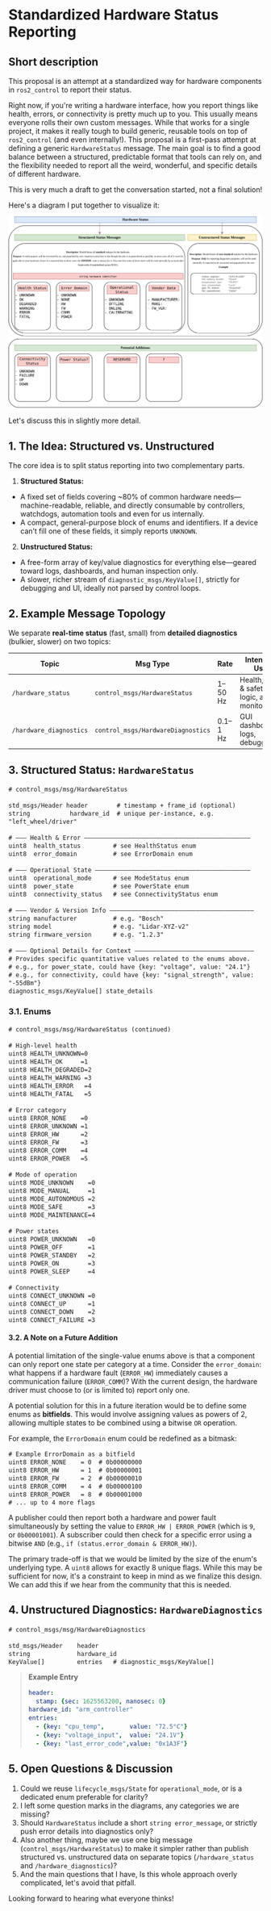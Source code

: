 # Standardized Hardware Status Reporting

## Short description

This proposal is an attempt at a standardized way for hardware components in `ros2_control` to report their status.

Right now, if you're writing a hardware interface, how you report things like health, errors, or connectivity is pretty much up to you. This usually means everyone rolls their own custom messages. While that works for a single project, it makes it really tough to build generic, reusable tools on top of `ros2_control` (and even internally!). This proposal is a first-pass attempt at defining a generic `HardwareStatus` message. The main goal is to find a good balance between a structured, predictable format that tools can rely on, and the flexibility needed to report all the weird, wonderful, and specific details of different hardware.

This is very much a draft to get the conversation started, not a final solution!

Here's a diagram I put together to visualize it:

![hardware_status](images/hardware_status.png)

Let's discuss this in slightly more detail.

## 1. The Idea: Structured vs. Unstructured

The core idea is to split status reporting into two complementary parts.

1. **Structured Status:**
- A fixed set of fields covering \~80% of common hardware needs—machine-readable, reliable, and directly consumable by controllers, watchdogs, automation tools and even for us internally.
- A compact, general-purpose block of enums and identifiers. If a device can’t fill one of these fields, it simply reports `UNKNOWN`.

2. **Unstructured Status:**
- A free-form array of key/value diagnostics for everything else—geared toward logs, dashboards, and human inspection only.
- A slower, richer stream of `diagnostic_msgs/KeyValue[]`, strictly for debugging and UI, ideally not parsed by control loops.

## 2. Example Message Topology

We separate **real-time status** (fast, small) from **detailed diagnostics** (bulkier, slower) on two topics:

| Topic                          | Msg Type                           | Rate     | Intended Use                                |
| ------------------------------ | ---------------------------------- | -------- | ------------------------------------------- |
| `/hardware_status`             | `control_msgs/HardwareStatus`      | 1–50 Hz  | Health, ops & safety logic, auto‐monitoring |
| `/hardware_diagnostics` | `control_msgs/HardwareDiagnostics` | 0.1–1 Hz | GUI dashboards, logs, debugging             |

## 3. Structured Status: `HardwareStatus`

```
# control_msgs/msg/HardwareStatus

std_msgs/Header header        # timestamp + frame_id (optional)
string           hardware_id  # unique per‐instance, e.g. "left_wheel/driver"

# ——— Health & Error ——————————————————————————————————————————————
uint8  health_status         # see HealthStatus enum
uint8  error_domain          # see ErrorDomain enum

# ——— Operational State ———————————————————————————————————————————
uint8  operational_mode      # see ModeStatus enum
uint8  power_state           # see PowerState enum
uint8  connectivity_status   # see ConnectivityStatus enum

# ——— Vendor & Version Info ————————————————————————————————————————
string manufacturer          # e.g. "Bosch"
string model                 # e.g. "Lidar-XYZ-v2"
string firmware_version      # e.g. "1.2.3"

# ——— Optional Details for Context —————————————————————————————————
# Provides specific quantitative values related to the enums above.
# e.g., for power_state, could have {key: "voltage", value: "24.1"}
# e.g., for connectivity, could have {key: "signal_strength", value: "-55dBm"}
diagnostic_msgs/KeyValue[] state_details
```

### 3.1. Enums

```
# control_msgs/msg/HardwareStatus (continued)

# High-level health
uint8 HEALTH_UNKNOWN=0
uint8 HEALTH_OK     =1
uint8 HEALTH_DEGRADED=2
uint8 HEALTH_WARNING =3
uint8 HEALTH_ERROR   =4
uint8 HEALTH_FATAL   =5

# Error category
uint8 ERROR_NONE    =0
uint8 ERROR_UNKNOWN =1
uint8 ERROR_HW      =2
uint8 ERROR_FW      =3
uint8 ERROR_COMM    =4
uint8 ERROR_POWER   =5

# Mode of operation
uint8 MODE_UNKNOWN    =0
uint8 MODE_MANUAL     =1
uint8 MODE_AUTONOMOUS =2
uint8 MODE_SAFE       =3
uint8 MODE_MAINTENANCE=4

# Power states
uint8 POWER_UNKNOWN   =0
uint8 POWER_OFF       =1
uint8 POWER_STANDBY   =2
uint8 POWER_ON        =3
uint8 POWER_SLEEP     =4

# Connectivity
uint8 CONNECT_UNKNOWN =0
uint8 CONNECT_UP      =1
uint8 CONNECT_DOWN    =2
uint8 CONNECT_FAILURE =3
```

#### 3.2. A Note on a Future Addition 

A potential limitation of the single-value enums above is that a component can only report one state per category at a time. Consider the `error_domain`: what happens if a hardware fault (`ERROR_HW`) immediately causes a communication failure (`ERROR_COMM`)? With the current design, the hardware driver must choose to (or is limited to) report only one.

A potential solution for this in a future iteration would be to define some enums as **bitfields**. This would involve assigning values as powers of 2, allowing multiple states to be combined using a bitwise `OR` operation.

For example, the `ErrorDomain` enum could be redefined as a bitmask:
```
# Example ErrorDomain as a bitfield
uint8 ERROR_NONE    = 0  # 0b00000000
uint8 ERROR_HW      = 1  # 0b00000001
uint8 ERROR_FW      = 2  # 0b00000010
uint8 ERROR_COMM    = 4  # 0b00000100
uint8 ERROR_POWER   = 8  # 0b00001000
# ... up to 4 more flags
```

A publisher could then report both a hardware and power fault simultaneously by setting the value to `ERROR_HW | ERROR_POWER` (which is `9`, or `0b00001001`). A subscriber could then check for a specific error using a bitwise `AND` (e.g., `if (status.error_domain & ERROR_HW)`).

The primary trade-off is that we would be limited by the size of the enum's underlying type. A `uint8` allows for exactly 8 unique flags. While this may be sufficient for now, it's a constraint to keep in mind as we finalize this design. We can add this if we hear from the community that this is needed.

## 4. Unstructured Diagnostics: `HardwareDiagnostics`

```
# control_msgs/msg/HardwareDiagnostics

std_msgs/Header    header
string             hardware_id
KeyValue[]         entries   # diagnostic_msgs/KeyValue[]
```

> **Example Entry**
>
> ```yaml
> header:
>   stamp: {sec: 1625563200, nanosec: 0}
> hardware_id: "arm_controller"
> entries:
>   - {key: "cpu_temp",       value: "72.5°C"}
>   - {key: "voltage_input",  value: "24.1V"}
>   - {key: "last_error_code",value: "0x1A3F"}
> ```

## 5. Open Questions & Discussion

1. Could we reuse `lifecycle_msgs/State` for `operational_mode`, or is a dedicated enum preferable for clarity?
2. I left some question marks in the diagrams, any categories we are missing?
3. Should `HardwareStatus` include a short `string error_message`, or strictly push error details into diagnostics only?
4. Also another thing, maybe we use one big message (`control_msgs/HardwareStatus`) to make it simpler rather than publish structured vs. unstructured data on separate topics (`/hardware_status` and `/hardware_diagnostics`)?
5. And the main questions that I have, Is this whole approach overly complicated, let's avoid that pitfall.

Looking forward to hearing what everyone thinks!
